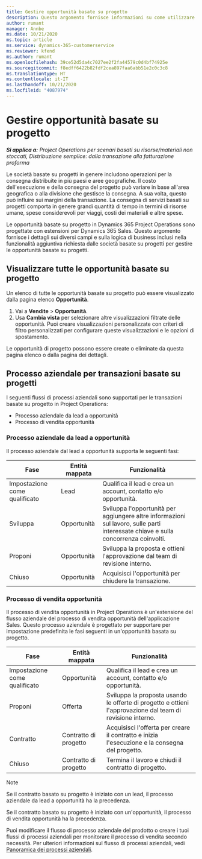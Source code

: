 ```yaml
---
title: Gestire opportunità basate su progetto
description: Questo argomento fornisce informazioni su come utilizzare le opportunità correlate ai progetti.
author: rumant
manager: Annbe
ms.date: 10/21/2020
ms.topic: article
ms.service: dynamics-365-customerservice
ms.reviewer: kfend
ms.author: rumant
ms.openlocfilehash: 39ce52d5da4c7027ee2f2fa44579c0d4bf74925e
ms.sourcegitcommit: f8edff6422b82fdf2cea897faa6abb51e2c0c3c8
ms.translationtype: HT
ms.contentlocale: it-IT
ms.lasthandoff: 10/21/2020
ms.locfileid: "4087974"
---
```

# <a name="manage-project-based-opportunities"></a>Gestire opportunità basate su progetto

_**Si applica a:** Project Operations per scenari basati su risorse/materiali non stoccati, Distribuzione semplice: dalla transazione alla fatturazione proforma_

Le società basate su progetti in genere includono operazioni per la consegna distribuite in più paesi e aree geografiche. Il costo dell'esecuzione e della consegna del progetto può variare in base all'area geografica o alla divisione che gestisce la consegna. A sua volta, questo può influire sui margini della transazione. La consegna di servizi basati su progetti comporta in genere grandi quantità di tempo in termini di risorse umane, spese considerevoli per viaggi, costi dei materiali e altre spese.

Le opportunità basate su progetto in Dynamics 365 Project Operations sono progettate con estensioni per Dynamics 365 Sales. Questo argomento fornisce i dettagli sui diversi campi e sulla logica di business inclusi nella funzionalità aggiuntiva richiesta dalle società basate su progetti per gestire le opportunità basate su progetti.

## <a name="view-all-project-based-opportunities"></a>Visualizzare tutte le opportunità basate su progetto

Un elenco di tutte le opportunità basate su progetto può essere visualizzato dalla pagina elenco **Opportunità**. 

1. Vai a **Vendite** > **Opportunità**.
2. Usa **Cambia vista** per selezionare altre visualizzazioni filtrate delle opportunità. Puoi creare visualizzazioni personalizzate con criteri di filtro personalizzati per configurare queste visualizzazioni e le opzioni di spostamento.

Le opportunità di progetto possono essere create o eliminate da questa pagina elenco o dalla pagina dei dettagli.

## <a name="business-process-flow-for-project-based-deals"></a>Processo aziendale per transazioni basate su progetti

I seguenti flussi di processi aziendali sono supportati per le transazioni basate su progetto in Project Operations:

- Processo aziendale da lead a opportunità
- Processo di vendita opportunità

### <a name="lead-to-opportunity-business-process"></a>Processo aziendale da lead a opportunità 
Il processo aziendale dal lead a opportunità supporta le seguenti fasi:

| Fase | Entità mappata | Funzionalità |
| --- | --- | --- |
| Impostazione come qualificato | Lead | Qualifica il lead e crea un account, contatto e/o opportunità. |
| Sviluppa | Opportunità | Sviluppa l'opportunità per aggiungere altre informazioni sul lavoro, sulle parti interessate chiave e sulla concorrenza coinvolti. |
| Proponi | Opportunità | Sviluppa la proposta e ottieni l'approvazione dal team di revisione interno. |
| Chiuso | Opportunità | Acquisisci l'opportunità per chiudere la transazione. |

### <a name="opportunity-sales-process"></a>Processo di vendita opportunità
Il processo di vendita opportunità in Project Operations è un'estensione del flusso aziendale del processo di vendita opportunità dell'applicazione Sales. Questo processo aziendale è progettato per supportare per impostazione predefinita le fasi seguenti in un'opportunità basata su progetto.

| Fase | Entità mappata | Funzionalità |
| --- | --- | --- |
| Impostazione come qualificato | Opportunità | Qualifica il lead e crea un account, contatto e/o opportunità. |
| Proponi | Offerta | Sviluppa la proposta usando le offerte di progetto e ottieni l'approvazione dal team di revisione interno. |
| Contratto | Contratto di progetto | Acquisisci l'offerta per creare il contratto e inizia l'esecuzione e la consegna del progetto. |
| Chiuso | Contratto di progetto | Termina il lavoro e chiudi il contratto di progetto. |

> [!NOTE]
> Se il contratto basato su progetto è iniziato con un lead, il processo aziendale da lead a opportunità ha la precedenza.
>
> Se il contratto basato su progetto è iniziato con un'opportunità, il processo di vendita opportunità ha la precedenza.

Puoi modificare il flusso di processo aziendale del prodotto o creare i tuoi flussi di processi aziendali per monitorare il processo di vendita secondo necessità. Per ulteriori informazioni sul flusso di processi aziendali, vedi [Panoramica dei processi aziendali](https://docs.microsoft.com/dynamics365/customerengagement/on-premises/customize/business-process-flows-overview).
